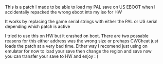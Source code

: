 This is a patch I made to be able to load my PAL save on US EBOOT when I accidentally repacked the wrong eboot into my iso for HW

It works by replacing the game serial strings with either the PAL or US serial depending which patch is active

I tried to use this on HW but it crashed on boot. There are two possable reasons for this either address was the wrong size or prehaps CWCheat just loads the patch at a very bad time. Either way I recomend just using on emulator for now to load your save then change the region and save now you can transfer your save to HW and enjoy : )
